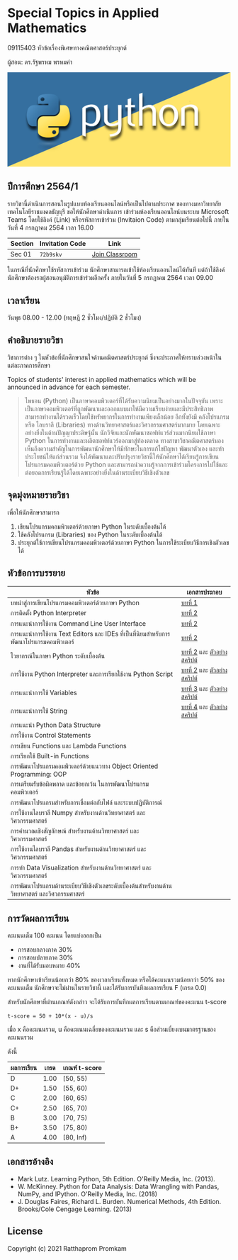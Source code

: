# Special Topics in Applied Mathematics 
09115403 หัวข้อเรื่องพิเศษทางคณิตศาสตร์ประยุกต์

ผู้สอน: ดร.รัฐพรหม พรหมคำ

![banner](./images/banner.jpg)

## ปีการศึกษา 2564/1
รายวิชานี้ดำเนินการสอนในรูปแบบห้องเรียนออนไลน์หรือเป็นไปตามประกาศ
ของทางมหาวิทยาลัยเทคโนโลยีราชมงคลธัญบุรี ขอให้นักศึกษาดำเนินการ
เข้าร่วมห้องเรียนออนไลน์บนระบบ Microsoft Teams โดยใช้ลิงค์ (Link) หรือรหัสการเข้าร่วม (Invitaion Code) ตามกลุ่มเรียนต่อไปนี้
ภายในวันที่ 4 กรกฎาคม 2564 เวลา 16.00

| Section | Invitation Code |Link | 
|---------|------|-----------------|
| Sec 01 | `72b9skv` | [Join Classroom](https://teams.microsoft.com/l/team/19%3auHkUaAclIhNgHU8XPIvTUkAnN18NxqH3YTX6BqcG9JU1%40thread.tacv2/conversations?groupId=78e1ea80-cf1f-4382-acc0-d95654696c84&tenantId=0ace20bb-9275-4172-b6f2-52b66dba0f4d)| 

ในกรณีที่นักศึกษาใช้รหัสการเข้าร่วม นักศึกษาสามารถเข้าใช้ห้องเรียนออนไลน์ได้ทันที แต่ถ้าใช้ลิงค์นักศึกษาต้องรอผู้สอนอนุมัติการเข้าร่วมอีกครั้ง 
ภายในวันที่ 5 กรกฎาคม 2564 เวลา 09.00

## เวลาเรียน
วันพุธ 08.00 - 12.00 (ทฤษฎี 2 ชั่วโมง/ปฏิบัติ 2 ชั่วโมง)

## คำอธิบายรายวิชา
วิชาการต่าง ๆ ในหัวข้อที่นักศึกษาสนใจด้านคณิตศาสตร์ประยุกต์ ซึ่งจะประกาศให้ทราบล่วงหน้าในแต่ละภาคการศึกษา
          
Topics of students' interest in applied mathematics which will be announced in advance for each semester.

> ไพธอน (Python) เป็นภาษาคอมพิวเตอร์ที่ได้รับความนิยมเป็นอย่างมากในปัจจุบัน เพราะเป็นภาษาคอมพิวเตอร์ที่ถูกพัฒนาและออกแบบมาให้มีความเรียบง่ายและมีประสิทธิภาพ สามารถทำงานได้รวดเร็วโดยใช้ทรัพยากรในการทำงานเพียงเล็กน้อย อีกทั้งยังมี คลังโปรแกรม หรือ ไลบราลี (Libraries) ทางด้านวิทยาศาสตร์และวิศวกรรมศาสตร์มากมาย โดยเฉพาะอย่างยิ่งในด้านปัญญาประดิษฐ์นั้น นักวิจัยและนักพัฒนาซอฟท์แวร์ส่วนมากนิยมใช้ภาษา Python ในการทำงานและผลิตซอฟท์แวร์ออกมาสู่ท้องตลาด ทางสาขาวิชาคณิตศาสตร์มองเห็นถึงความสำคัญในการพัฒนานักศึกษาให้มีทักษะในการแก้ไขปัญหา พัฒนาตัวเอง และทำประโยชน์ให้แก่ส่วนรวม จึงได้พัฒนาและปรับปรุงรายวิชานี้ให้นักศึกษาได้เรียนรู้การเขียนโปรแกรมคอมพิวเตอร์ด้วย Python และสามารถนำความรู้จากการเข้าร่วมโครงการไปใช้และต่อยอดการเรียนรู้ได้โดยเฉพาะอย่างยิ่งในด้านระเบียบวิธีเชิงตัวเลข

## จุดมุ่งหมายรายวิชา
เพื่อให้นักศึกษาสามารถ
1. เขียนโปรแกรมคอมพิวเตอร์ด้วยภาษา Python ในระดับเบื้องต้นได้
2. ใช้คลังโปรแกรม (Libraries) ของ Python ในระดับเบื้องต้นได้
3. ประยุกต์ใช้การเขียนโปรแกรมคอมพิวเตอร์ด้วยภาษา Python ในการใช้ระเบียบวิธีการเชิงตัวเลขได้

## หัวข้อการบรรยาย

| หัวข้อ | เอกสารประกอบ |
| -----|------------|
| บทนำสู่การเขียนโปรแกรมคอมพิวเตอร์ด้วยภาษา Python | [บทที่ 1](./materials/ch_01/texts.pdf)  |
|การติดตั้ง Python Interpreter | [บทที่ 2](./materials/ch_02/texts.pdf) |
|การแนะนำการใช้งาน Command Line User Interface | [บทที่ 2](./materials/ch_02/texts.pdf) |
|การแนะนำการใช้งาน Text Editors และ IDEs ที่เป็นที่นิยมสำหรับการพัฒนาโปรแกรมคอมพิวเตอร์ | [บทที่ 2](./materials/ch_02/texts.pdf) |
| ไวยากรณ์ในภาษา Python ระดับเบื้องต้น | [บทที่ 2](./materials/ch_02/texts.pdf) และ [ตัวอย่างสคริปต์](https://github.com/epsilonxe/RMUTT_09115403/tree/master/materials/ch_02) |
| การใช้งาน Python Interpreter และการเรียกใช้งาน Python Script | [บทที่ 2](./materials/ch_02/texts.pdf) และ [ตัวอย่างสคริปต์](https://github.com/epsilonxe/RMUTT_09115403/tree/master/materials/ch_02) |
|การแนะนำการใช้ Variables | [บทที่ 3](./materials/ch_03/texts.pdf) และ [ตัวอย่างสคริปต์](https://github.com/epsilonxe/RMUTT_09115403/tree/master/materials/ch_03) |
|การแนะนำการใช้ String | [บทที่ 4](./materials/ch_04/texts.pdf) และ [ตัวอย่างสคริปต์](https://github.com/epsilonxe/RMUTT_09115403/tree/master/materials/ch_04) |
|การแนะนำ Python Data Structure |  |
|การใช้งาน Control Statements  |   |
|การเขียน Functions และ Lambda Functions |  |
|การเรียกใช้ Built-in Functions |   |
|การพัฒนาโปรแกรมคอมพิวเตอร์ด้วยแนวทาง Object Oriented Programming: OOP |  |
|การเตรียมรับข้อผิดพลาด และข้อยกเว้น ในการพัฒนาโปรแกรมคอมพิวเตอร์ |  |
|การพัฒนาโปรแกรมสำหรับการเชื่อมต่อกับไฟล์ และระบบปฏิบัติการณ์ |  |
|การใช้งานไลบราลี Numpy สำหรับงานด้านวิทยาศาสตร์ และวิศวกรรมศาสตร์ |  |
|การคำนวณเชิงสัญลักษณ์ สำหรับงานด้านวิทยาศาสตร์ และวิศวกรรมศาสตร์ |  |
|การใช้งานไลบราลี Pandas สำหรับงานด้านวิทยาศาสตร์ และวิศวกรรมศาสตร์  |  |
|การทำ Data Visualization สำหรับงานด้านวิทยาศาสตร์ และวิศวกรรมศาสตร์  |  |
|การพัฒนาโปรแกรมด้านระเบียบวิธีเชิงตัวเลขระดับเบื้องต้นสำหรับงานด้านวิทยาศาสตร์ และวิศวกรรมศาสตร์ |  |

## การวัดผลการเรียน
คะแนนเต็ม 100 คะแนน โดยแบ่งออกเป็น
- การสอบกลางภาค 30%
- การสอบปลายภาค 30%
- งานที่ได้รับมอบหมาย 40%

หากนักศึกษาเข้าเรียนน้อยกว่า 80% ของเวลาเรียนทั้งหมด
หรือได้คะแนนรวมน้อยกว่า 50% ของคะแนนเต็ม นักศึกษาจะไม่ผ่านในรายวิชานี้ และได้รับการบันทึกผลการเรียน F (เกรด 0.0) 

สำหรับนักศึกษาที่ผ่านเกณฑ์ดังกล่าว จะได้รับการบันทึกผลการเรียนตามเกณฑ์ของคะแนน t-score 

```
t-score = 50 + 10*(x - u)/s
```
เมื่อ x คือคะแนนรวม, u คือคะแนนเฉลี่ยของคะแนนรวม และ s คือส่วนเบี่ยงเบนมาตรฐานของคะแนนรวม

ดังนี้

| ผลการเรียน | เกรด | เกณฑ์ t-score |
|---------|------|--------------|
| D | 1.00 | [50, 55) | 
| D+ | 1.50 | [55, 60) | 
| C | 2.00 | [60, 65) |
| C+ | 2.50 | [65, 70) |
| B | 3.00 | [70, 75) |
| B+ | 3.50 | [75, 80) |
| A | 4.00 | [80, Inf) |




## เอกสารอ้างอิง
- Mark Lutz. Learning Python, 5th Edition. O'Reilly Media, Inc. (2013).
- W. McKinney. Python for Data Analysis: Data Wrangling with Pandas, NumPy, and IPython. O'Reilly Media, Inc. (2018)
- J. Douglas Faires, Richard L. Burden. Numerical Methods, 4th Edition. Brooks/Cole Cengage Learning. (2013)

## License
Copyright (c) 2021 Ratthaprom Promkam
